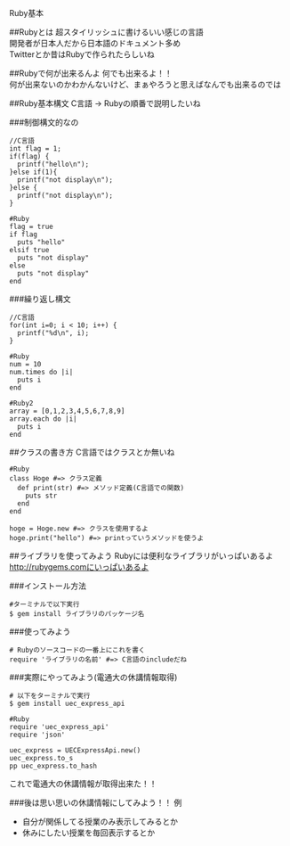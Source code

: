 Ruby基本

##Rubyとは
超スタイリッシュに書けるいい感じの言語  
開発者が日本人だから日本語のドキュメント多め  
Twitterとか昔はRubyで作られたらしいね  

##Rubyで何が出来るんよ
何でも出来るよ！！  
何が出来ないのかわかんないけど、まぁやろうと思えばなんでも出来るのでは

##Ruby基本構文
C言語 -> Rubyの順番で説明したいね  

###制御構文的なの  

```
//C言語
int flag = 1;
if(flag) {
  printf("hello\n");
}else if(1){
  printf("not display\n");
}else {
  printf("not display\n");
}
```

```
#Ruby
flag = true
if flag
  puts "hello"
elsif true
  puts "not display"
else
  puts "not display"
end
```

###繰り返し構文

```
//C言語
for(int i=0; i < 10; i++) {
  printf("%d\n", i);
}
```

```
#Ruby
num = 10
num.times do |i|
  puts i
end
```

```
#Ruby2
array = [0,1,2,3,4,5,6,7,8,9]
array.each do |i|
  puts i
end
```

##クラスの書き方
C言語ではクラスとか無いね  

```
#Ruby
class Hoge #=> クラス定義
  def print(str) #=> メソッド定義(C言語での関数)
    puts str
  end
end

hoge = Hoge.new #=> クラスを使用するよ
hoge.print("hello") #=> printっていうメソッドを使うよ
```

##ライブラリを使ってみよう
Rubyには便利なライブラリがいっぱいあるよ  
http://rubygems.comにいっぱいあるよ  

###インストール方法

```
#ターミナルで以下実行
$ gem install ライブラリのパッケージ名
```

###使ってみよう

```
# Rubyのソースコードの一番上にこれを書く
require 'ライブラリの名前' #=> C言語のincludeだね
```

###実際にやってみよう(電通大の休講情報取得)

```
# 以下をターミナルで実行
$ gem install uec_express_api
```

```
#Ruby
require 'uec_express_api'
require 'json'

uec_express = UECExpressApi.new()
uec_express.to_s
pp uec_express.to_hash
```

これで電通大の休講情報が取得出来た！！

###後は思い思いの休講情報にしてみよう！！
例  

* 自分が関係してる授業のみ表示してみるとか
* 休みにしたい授業を毎回表示するとか

